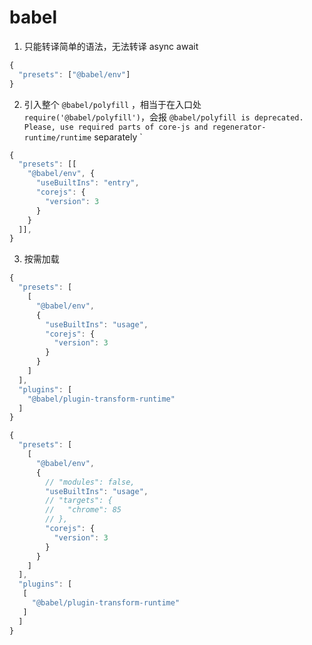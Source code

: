 # babel

1. 只能转译简单的语法，无法转译 async await
```js
{
  "presets": ["@babel/env"]
}
```

2. 引入整个 `@babel/polyfill` ，相当于在入口处 `require('@babel/polyfill')`，会报   `@babel/polyfill is deprecated. Please, use required parts of core-js and regenerator-runtime/runtime` separately `
```js
{
  "presets": [[
    "@babel/env", {
      "useBuiltIns": "entry",
      "corejs": {
        "version": 3
      }
    }
  ]],
}
```

3. 按需加载
```js
{
  "presets": [
    [
      "@babel/env",
      {
        "useBuiltIns": "usage",
        "corejs": {
          "version": 3
        }
      }
    ]
  ],
  "plugins": [
    "@babel/plugin-transform-runtime"
  ]
}
```



```js
{
  "presets": [
    [
      "@babel/env",
      {
        // "modules": false,
        "useBuiltIns": "usage",
        // "targets": {
        //   "chrome": 85
        // },
        "corejs": {
          "version": 3
        }
      }
    ]
  ],
  "plugins": [
   [
     "@babel/plugin-transform-runtime"
   ]
  ]
}
```
